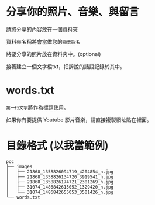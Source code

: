 # 分享你的照片、音樂、與留言

請將分享的內容放在一個資料夾

資料夾名稱將會當做您的`顯示姓名`

將要分享的照片放在資料夾中。(optional)

接著建立一個文字檔txt，把訴說的話語記錄於其中。

# words.txt


`第一行文字`將作為標題使用。

如果你有要提供 Youtube 影片音樂，請直接複製網址貼在裡面。


# 目錄格式 (以我當範例)
	
	poc
	├── images
	│   ├── 21868_1358826094719_4204854_n.jpg
	│   ├── 21868_1358826134720_3919541_n.jpg
	│   ├── 21868_1358826174721_2301269_n.jpg
	│   ├── 31074_1486842615052_1329420_n.jpg
	│   └── 31074_1486842655053_3501426_n.jpg
	└── words.txt